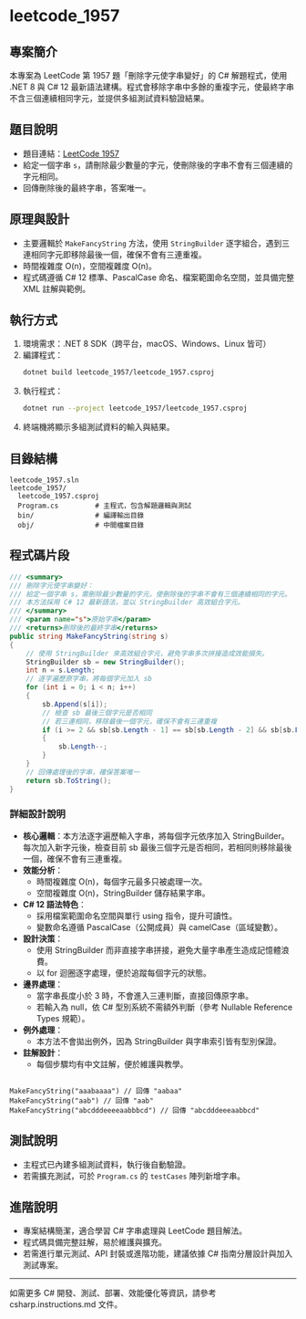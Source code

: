 # leetcode_1957

## 專案簡介

本專案為 LeetCode 第 1957 題「刪除字元使字串變好」的 C# 解題程式，使用 .NET 8 與 C# 12 最新語法建構。程式會移除字串中多餘的重複字元，使最終字串不含三個連續相同字元，並提供多組測試資料驗證結果。

## 題目說明

- 題目連結：[LeetCode 1957](https://leetcode.com/problems/delete-characters-to-make-fancy-string/)
- 給定一個字串 `s`，請刪除最少數量的字元，使刪除後的字串不會有三個連續的字元相同。
- 回傳刪除後的最終字串，答案唯一。

## 原理與設計

- 主要邏輯於 `MakeFancyString` 方法，使用 `StringBuilder` 逐字組合，遇到三連相同字元即移除最後一個，確保不會有三連重複。
- 時間複雜度 O(n)，空間複雜度 O(n)。
- 程式碼遵循 C# 12 標準、PascalCase 命名、檔案範圍命名空間，並具備完整 XML 註解與範例。

## 執行方式

1. 環境需求：.NET 8 SDK（跨平台，macOS、Windows、Linux 皆可）
2. 編譯程式：
   ```zsh
   dotnet build leetcode_1957/leetcode_1957.csproj
   ```
3. 執行程式：
   ```zsh
   dotnet run --project leetcode_1957/leetcode_1957.csproj
   ```
4. 終端機將顯示多組測試資料的輸入與結果。

## 目錄結構

```
leetcode_1957.sln
leetcode_1957/
  leetcode_1957.csproj
  Program.cs         # 主程式，包含解題邏輯與測試
  bin/               # 編譯輸出目錄
  obj/               # 中間檔案目錄
```

## 程式碼片段

```csharp
/// <summary>
/// 刪除字元使字串變好：
/// 給定一個字串 s，需刪除最少數量的字元，使刪除後的字串不會有三個連續相同的字元。
/// 本方法採用 C# 12 最新語法，並以 StringBuilder 高效組合字元。
/// </summary>
/// <param name="s">原始字串</param>
/// <returns>刪除後的最終字串</returns>
public string MakeFancyString(string s)
{
    // 使用 StringBuilder 來高效組合字元，避免字串多次拼接造成效能損失。
    StringBuilder sb = new StringBuilder();
    int n = s.Length;
    // 逐字遍歷原字串，將每個字元加入 sb
    for (int i = 0; i < n; i++)
    {
        sb.Append(s[i]);
        // 檢查 sb 最後三個字元是否相同
        // 若三連相同，移除最後一個字元，確保不會有三連重複
        if (i >= 2 && sb[sb.Length - 1] == sb[sb.Length - 2] && sb[sb.Length - 2] == sb[sb.Length - 3])
        {
            sb.Length--;
        }
    }
    // 回傳處理後的字串，確保答案唯一
    return sb.ToString();
}
```

### 詳細設計說明

- **核心邏輯**：本方法逐字遍歷輸入字串，將每個字元依序加入 StringBuilder。每次加入新字元後，檢查目前 sb 最後三個字元是否相同，若相同則移除最後一個，確保不會有三連重複。
- **效能分析**：
  - 時間複雜度 O(n)，每個字元最多只被處理一次。
  - 空間複雜度 O(n)，StringBuilder 儲存結果字串。
- **C# 12 語法特色**：
  - 採用檔案範圍命名空間與單行 using 指令，提升可讀性。
  - 變數命名遵循 PascalCase（公開成員）與 camelCase（區域變數）。
- **設計決策**：
  - 使用 StringBuilder 而非直接字串拼接，避免大量字串產生造成記憶體浪費。
  - 以 for 迴圈逐字處理，便於追蹤每個字元的狀態。
- **邊界處理**：
  - 當字串長度小於 3 時，不會進入三連判斷，直接回傳原字串。
  - 若輸入為 null，依 C# 型別系統不需額外判斷（參考 Nullable Reference Types 規範）。
- **例外處理**：
  - 本方法不會拋出例外，因為 StringBuilder 與字串索引皆有型別保證。
- **註解設計**：
  - 每個步驟均有中文註解，便於維護與教學。

<example>
<code>
MakeFancyString("aaabaaaa") // 回傳 "aabaa"
MakeFancyString("aab") // 回傳 "aab"
MakeFancyString("abcdddeeeeaabbbcd") // 回傳 "abcdddeeeaabbcd"
</code>
</example>

## 測試說明

- 主程式已內建多組測試資料，執行後自動驗證。
- 若需擴充測試，可於 `Program.cs` 的 `testCases` 陣列新增字串。

## 進階說明

- 專案結構簡潔，適合學習 C# 字串處理與 LeetCode 題目解法。
- 程式碼具備完整註解，易於維護與擴充。
- 若需進行單元測試、API 封裝或進階功能，建議依據 C# 指南分層設計與加入測試專案。

---

如需更多 C# 開發、測試、部署、效能優化等資訊，請參考 csharp.instructions.md 文件。
